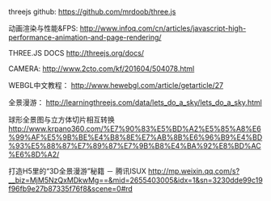 threejs github:
https://github.com/mrdoob/three.js

动画渲染与性能&FPS:
http://www.infoq.com/cn/articles/javascript-high-performance-animation-and-page-rendering/

THREE.JS DOCS
http://threejs.org/docs/

CAMERA:
http://www.2cto.com/kf/201604/504078.html

WEBGL中文教程：
http://www.hewebgl.com/article/getarticle/27

全景漫游：
http://learningthreejs.com/data/lets_do_a_sky/lets_do_a_sky.html

球形全景图与立方体切片相互转换
http://www.krpano360.com/%E7%90%83%E5%BD%A2%E5%85%A8%E6%99%AF%E5%9B%BE%E4%B8%8E%E7%AB%8B%E6%96%B9%E4%BD%93%E5%88%87%E7%89%87%E7%9B%B8%E4%BA%92%E8%BD%AC%E6%8D%A2/

打造H5里的“3D全景漫游”秘籍 － 腾讯ISUX
http://mp.weixin.qq.com/s?__biz=MjM5NzQxMDkwMg==&mid=2655403005&idx=1&sn=3230dde99c19f96fb9e27b87335f76f8&scene=0#rd
